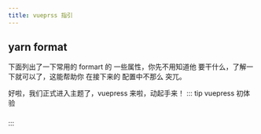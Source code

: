 ```yaml
---
title: vueprss 指引
---
```

## yarn format
下面列出了一下常用的 formart 的 一些属性，你先不用知道他 要干什么，了解一下就可以了，这能帮助你 在接下来的 配置中不那么 突兀。

好啦，我们正式进入主题了，vuepress 来啦，动起手来！
::: tip  vuepress 初体验
### 
:::



